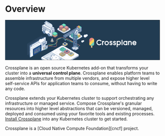 # Overview

![Crossplane](media/banner.png)

Crossplane is an open source Kubernetes add-on that transforms your cluster into
a **universal control plane**. Crossplane enables platform teams to assemble
infrastructure from multiple vendors, and expose higher level self-service APIs
for application teams to consume, without having to write any code.

Crossplane extends your Kubernetes cluster to support orchestrating any
infrastructure or managed service. Compose Crossplane's granular resources into
higher level abstractions that can be versioned, managed, deployed and consumed
using your favorite tools and existing processes. [Install Crossplane] into any
Kubernetes cluster to get started.

Crossplane is a [Cloud Native Compute Foundation][cncf] project.

<!-- Named Links -->

[Install Crossplane]: getting-started/install-configure.md

